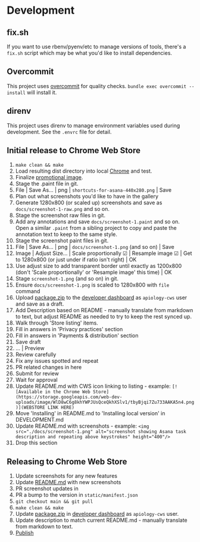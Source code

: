 # Development

## fix.sh

If you want to use rbenv/pyenv/etc to manage versions of tools,
there's a `fix.sh` script which may be what you'd like to install
dependencies.

## Overcommit

This project uses [overcommit](https://github.com/sds/overcommit) for
quality checks.  `bundle exec overcommit --install` will install it.

## direnv

This project uses direnv to manage environment variables used during
development.  See the `.envrc` file for detail.

## Initial release to Chrome Web Store

1. `make clean && make`
1. Load resulting dist directory into local [Chrome](chrome://extensions/) and test.
1. Finalize [promotional image](docs/shortcuts-for-asana.paint).
1. Stage the .paint file in git.
1. File | Save As... | png | `shortcuts-for-asana-440x280.png` | Save
1. Plan out what screenshots you'd like to have in the gallery
1. Generate 1280x800 (or scaled up) screenshots and save as
   `docs/screenshot-1-raw.png` and so on.
1. Stage the screenshot raw files in git.
1. Add any annotations and save `docs/screenshot-1.paint` and so on.
   Open a similar `.paint` from a sibling project to copy and paste
   the annotation text to keep to the same style.
1. Stage the screenshot paint files in git.
1. File | Save As... | png | `docs/screenshot-1.png` (and so on) | Save
1. Image | Adjust Size... | Scale proportionally ☑ | Resample image ☑
   | Get to 1280x800 (or just under if ratio isn't right) | OK
1. Use adjust size to add transparent border until exactly as 1200x800
   (don't 'Scale proportionally' or 'Resample image' this time) | OK
1. Stage `screenshot-1.png` (and so on) in git.
1. Ensure `docs/screenshot-1.png` is scaled to 1280x800 with `file` command
1. Upload [package.zip](./package.zip) to the [developer dashboard](https://chrome.google.com/u/1/webstore/devconsole/d34ba2e8-8b5a-4417-889e-4047c35522d0) as `apiology-cws` user and save as a draft.
1. Add Description based on README - manually translate from markdown
   to text, but adjust README as needed to try to keep the rest synced
   up.
1. Walk through 'Store listing' items.
1. Fill in answers in 'Privacy practices' section
1. Fill in answers in 'Payments & distribution' section
1. Save draft
1. ... | Preview
1. Review carefully
1. Fix any issues spotted and repeat
1. PR related changes in here
1. Submit for review
1. Wait for approval
1. Update README.md with CWS icon linking to listing - example: `[![Available in the Chrome Web Store](https://storage.googleapis.com/web-dev-uploads/image/WlD8wC6g8khYWPJUsQceQkhXSlv1/tbyBjqi7Zu733AAKA5n4.png)](WEBSTORE LINK HERE)`
1. Move 'Installing' in README.md to 'Installing local version' in DEVELOPMENT.md
1. Update README.md with screenshots - example: `<img src="./docs/screenshot-1.png" alt="screenshot showing Asana task description and repeating above keystrokes" height="400"/>`
1. Drop this section

## Releasing to Chrome Web Store

1. Update screenshots for any new features
1. Update [README.md](./README.md) with new screenshots
1. PR screenshot updates in
1. PR a bump to the version in `static/manifest.json`
1. `git checkout main && git pull`
1. `make clean && make`
1. Update [package.zip](./package.zip) in [developer dashboard](https://chrome.google.com/u/1/webstore/devconsole/d34ba2e8-8b5a-4417-889e-4047c35522d0) as `apiology-cws` user.
1. Update description to match current README.md - manually translate
   from markdown to text.
1. [Publish](https://developer.chrome.com/docs/webstore/update/)
